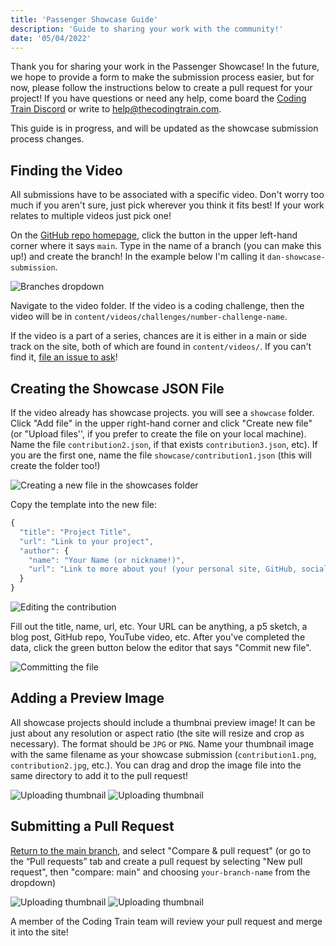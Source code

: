 ```yaml
---
title: 'Passenger Showcase Guide'
description: 'Guide to sharing your work with the community!'
date: '05/04/2022'
---
```


Thank you for sharing your work in the Passenger Showcase! In the future, we hope to provide a form to make the submission process easier, but for now, please follow the instructions below to create a pull request for your project! If you have questions or need any help, come board the [Coding Train Discord](https://discord.gg/6DScedrtvH) or write to help@thecodingtrain.com.

This guide is in progress, and will be updated as the showcase submission process changes.

## Finding the Video

All submissions have to be associated with a specific video. Don't worry too much if you aren't sure, just pick wherever you think it fits best! If your work relates to multiple videos just pick one!

On the [GitHub repo homepage](https://github.com/CodingTrain/thecodingtrain.com), click the button in the upper left-hand corner where it says `main`. Type in the name of a branch (you can make this up!) and create the branch! In the example below I'm calling it `dan-showcase-submission`.

![Branches dropdown](./passenger-showcase/branches.png)

Navigate to the video folder. If the video is a coding challenge, then the video will be in `content/videos/challenges/number-challenge-name`.

If the video is a part of a series, chances are it is either in a main or side track on the site, both of which are found in `content/videos/`. If you can't find it, [file an issue to ask](https://github.com/CodingTrain/thecodingtrain.com/issues)!

## Creating the Showcase JSON File

If the video already has showcase projects. you will see a `showcase` folder. Click "Add file" in the upper right-hand corner and click "Create new file" (or "Upload files'', if you prefer to create the file on your local machine). Name the file `contribution2.json`, if that exists `contribution3.json`, etc). If you are the first one, name the file `showcase/contribution1.json` (this will create the folder too!)

![Creating a new file in the showcases folder](./passenger-showcase/showcasefolder.png)

Copy the template into the new file:

```js
{
  "title": "Project Title",
  "url": "Link to your project",
  "author": {
    "name": "Your Name (or nickname!)",
    "url": "Link to more about you! (your personal site, GitHub, social media, etc.)"
  }
}
```

![Editing the contribution](./passenger-showcase/editor.png)

Fill out the title, name, url, etc. Your URL can be anything, a p5 sketch, a blog post, GitHub repo, YouTube video, etc. After you've completed the data, click the green button below the editor that says "Commit new file".

![Committing the file](./passenger-showcase/commit.png)

## Adding a Preview Image

All showcase projects should include a thumbnai preview image! It can be just about any resolution or aspect ratio (the site will resize and crop as necessary). The format should be `JPG` or `PNG`. Name your thumbnail image with the same filename as your showcase submission (`contribution1.png`, `contribution2.jpg`, etc.). You can drag and drop the image file into the same directory to add it to the pull request!

![Uploading thumbnail](./passenger-showcase/thumbnail1.png)
![Uploading thumbnail](./passenger-showcase/thumbnail2.png)

## Submitting a Pull Request

[Return to the main branch](https://github.com/CodingTrain/thecodingtrain.com/tree/main), and select "Compare & pull request" (or go to the “Pull requests” tab and create a pull request by selecting "New pull request", then "compare: main" and choosing `your-branch-name` from the dropdown)

![Uploading thumbnail](./passenger-showcase/pullrequest1.png)
![Uploading thumbnail](./passenger-showcase/pullrequest2.png)

A member of the Coding Train team will review your pull request and merge it into the site!

